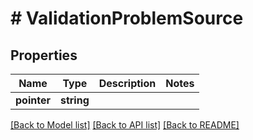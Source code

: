 # # ValidationProblemSource

## Properties

Name | Type | Description | Notes
------------ | ------------- | ------------- | -------------
**pointer** | **string** |  |

[[Back to Model list]](../../README.md#models) [[Back to API list]](../../README.md#endpoints) [[Back to README]](../../README.md)
